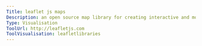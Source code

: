 ```yaml
---
Title: leaflet js maps
Description: an open source map library for creating interactive and mobile-friendly maps.
Type: Visualisation
ToolUrl: http://leafletjs.com
ToolVisualisation: leafletlibraries
---
```

